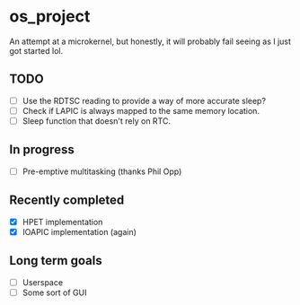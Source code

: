 # os_project
An attempt at a microkernel, but honestly, it will probably fail seeing as I just got started lol.

## TODO
- [ ] Use the RDTSC reading to provide a way of more accurate sleep?
- [ ] Check if LAPIC is always mapped to the same memory location.
- [ ] Sleep function that doesn't rely on RTC.

## In progress
- [ ] Pre-emptive multitasking (thanks Phil Opp)

## Recently completed
- [x] HPET implementation
- [x] IOAPIC implementation (again)

## Long term goals
- [ ] Userspace
- [ ] Some sort of GUI

